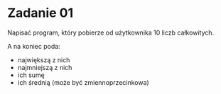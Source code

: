 # Zadanie 01

Napisać program, który pobierze od użytkownika 10 liczb całkowitych.

A na koniec poda:
- największą z nich
- najmniejszą z nich
- ich sumę
- ich średnią (może być zmiennoprzecinkowa)


